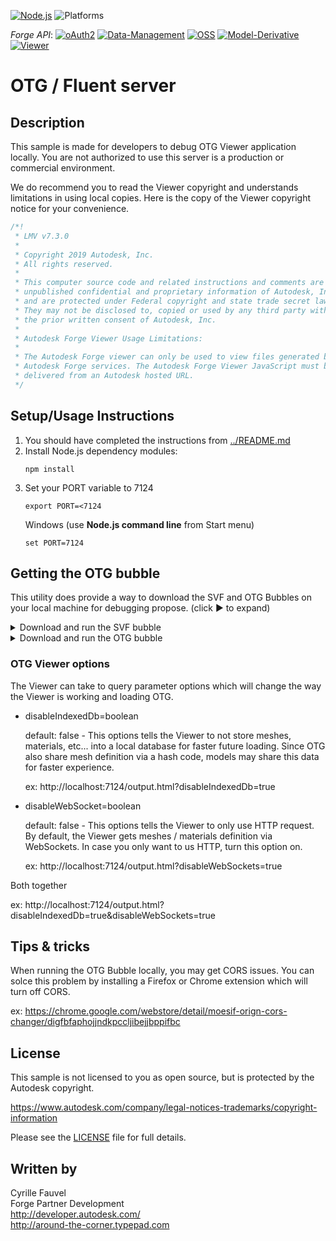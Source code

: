 [![Node.js](https://img.shields.io/badge/Node.js-10.16.0-blue.svg)](https://nodejs.org/)
![Platforms](https://img.shields.io/badge/platform-windows%20%7C%20osx%20%7C%20linux-lightgray.svg)

*Forge API*:
[![oAuth2](https://img.shields.io/badge/oAuth2-v1-green.svg)](http://developer-autodesk.github.io/)
[![Data-Management](https://img.shields.io/badge/Data%20Management-v1-green.svg)](http://developer-autodesk.github.io/)
[![OSS](https://img.shields.io/badge/OSS-v2-green.svg)](http://developer-autodesk.github.io/)
[![Model-Derivative](https://img.shields.io/badge/Model%20Derivative-v2-green.svg)](http://developer-autodesk.github.io/)
[![Viewer](https://img.shields.io/badge/Forge%20Viewer-v7.3-green.svg)](http://developer-autodesk.github.io/)


# OTG / Fluent server


## Description

This sample is made for developers to debug OTG Viewer application locally. You are not authorized to use this server is a production or commercial environment.

We do recommend you to read the Viewer copyright and understands limitations in using local copies. Here is the copy of the Viewer copyright notice for your convenience.

```javascript
/*!
 * LMV v7.3.0
 * 
 * Copyright 2019 Autodesk, Inc.
 * All rights reserved.
 * 
 * This computer source code and related instructions and comments are the
 * unpublished confidential and proprietary information of Autodesk, Inc.
 * and are protected under Federal copyright and state trade secret law.
 * They may not be disclosed to, copied or used by any third party without
 * the prior written consent of Autodesk, Inc.
 * 
 * Autodesk Forge Viewer Usage Limitations:
 * 
 * The Autodesk Forge viewer can only be used to view files generated by
 * Autodesk Forge services. The Autodesk Forge Viewer JavaScript must be
 * delivered from an Autodesk hosted URL.
 */
```

## Setup/Usage Instructions

  1. You should have completed the instructions from [../README.md](../README.md)
  2. Install Node.js dependency modules:<br />
     ```
     npm install
     ```
  3. Set your PORT variable to 7124
     ```
     export PORT=<7124
     ```
     Windows (use <b>Node.js command line</b> from Start menu)
     ```
     set PORT=7124
     ```

## Getting the OTG bubble

This utility does provide a way to download the SVF and OTG Bubbles on your local machine for debugging propose. (click &#9658; to expand)

<details>
   <summary>Download and run the SVF bubble</summary>

   ```bash
   # Do authorization/authentication.
   node forge.js 3legged auto

   # Get the list of Hubs.
   node forge.js hubs

   # Get the list of projects.
   node forge.js projects $MyHubID

   # Get the Project tree information.
   node forge.js projects-tree $MyHubID $MyProjectID

   # Download the SVF Bubble
   node forge.js bubble $MyVersionID ./bubbles/MyPath

   # Create an HTML page with your local URN
   node forge.js html /MyPath/bubble.json ./bubbles/output.html

   # Start local server and load the HTML page.
   open http://localhost:$PORT/output.html & http-server ./bubbles/
   ```

</details>

<details>
   <summary>Download and run the OTG bubble</summary>

   ``` bash
   # Do authorization/authentication.
   node forge.js 3legged auto

   # Get the list of Hubs.
   node forge.js hubs

   # Get the list of projects.
   node forge.js projects $hubid

   # Get the Project tree information.
   node forge.js projects-tree $hubid $projectid

   # Download the SVF Bubble
   node forge.js bubble $versionid ./bubbles/MyPath --otg

   # Create an HTML page with your local URN
   node forge.js html /MyPath/$VERSION_NUMBER/bubble.json ./bubbles/output.html

   # Start local server and load the HTML page.
   open http://localhost:7124/output.html & PORT=7124 & node fluent-server/start.js ./bubbles/
   ```

</details>

### OTG Viewer options

The Viewer can take to query parameter options which will change the way the Viewer is working and loading OTG.

* disableIndexedDb=boolean

  default: false - This options tells the Viewer to not store meshes, materials, etc... into a local database for faster future loading. Since OTG also share mesh definition via a hash code, models may share this data for faster experience.

  ex: http://localhost:7124/output.html?disableIndexedDb=true

* disableWebSocket=boolean

  default: false - This options tells the Viewer to only use HTTP request. By default, the Viewer gets meshes / materials definition via WebSockets. In case you only want to us HTTP, turn this option on.

  ex: http://localhost:7124/output.html?disableWebSockets=true

Both together

ex: http://localhost:7124/output.html?disableIndexedDb=true&disableWebSockets=true

## Tips & tricks

When running the OTG Bubble locally, you may get CORS issues. You can solce this problem by installing a Firefox or Chrome extension which will turn off CORS.

ex: https://chrome.google.com/webstore/detail/moesif-orign-cors-changer/digfbfaphojjndkpccljibejjbppifbc

## License

This sample is not licensed to you as open source, but is protected by the Autodesk copyright.

https://www.autodesk.com/company/legal-notices-trademarks/copyright-information

Please see the [LICENSE](LICENSE) file for full details.

## Written by

Cyrille Fauvel <br />
Forge Partner Development <br />
http://developer.autodesk.com/ <br />
http://around-the-corner.typepad.com <br />

